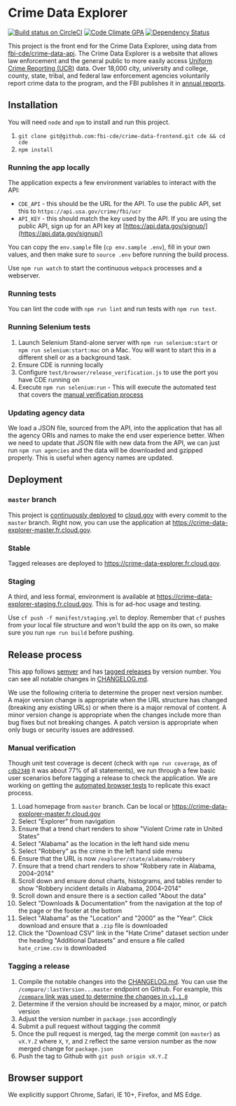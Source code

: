 # Crime Data Explorer

[![Build status on CircleCI](https://circleci.com/gh/fbi-cde/crime-data-frontend/tree/master.svg?style=svg)](https://circleci.com/gh/fbi-cde/crime-data-frontend/tree/master) [![Code Climate GPA](https://codeclimate.com/github/fbi-cde/crime-data-frontend/badges/gpa.svg)](https://codeclimate.com/github/fbi-cde/crime-data-frontend) [![Dependency Status](https://gemnasium.com/badges/github.com/fbi-cde/crime-data-frontend.svg)](https://gemnasium.com/github.com/fbi-cde/crime-data-frontend)

This project is the front end for the Crime Data Explorer, using data from [fbi-cde/crime-data-api](https://github.com/fbi-cde/crime-data-api). The Crime Data Explorer is a website that allows law enforcement and the general public to more easily access [Uniform Crime Reporting (UCR)](https://ucr.fbi.gov/) data. Over 18,000 city, university and college, county, state, tribal, and federal law enforcement agencies voluntarily report crime data to the program, and the FBI publishes it in [annual reports](https://ucr.fbi.gov/ucr-publications).

## Installation

You will need `node` and `npm` to install and run this project.

1. `git clone git@github.com:fbi-cde/crime-data-frontend.git cde && cd cde`
2. `npm install`

### Running the app locally

The application expects a few environment variables to interact with the API:
* `CDE_API` - this should be the URL for the API. To use the public API, set this to `https://api.usa.gov/crime/fbi/ucr`
* `API_KEY` - this should match the key used by the API. If you are using the public API, sign up for an API key at [https://api.data.gov/signup/](https://api.data.gov/signup/)

You can copy the `env.sample` file (`cp env.sample .env`), fill in your own values, and then make sure to `source .env` before running the build process.

Use `npm run watch` to start the continuous `webpack` processes and a webserver.

### Running tests

You can lint the code with `npm run lint` and run tests with `npm run test`.

### Running Selenium tests
1. Launch Selenium Stand-alone server with `npm run selenium:start` or `npm run selenium:start:mac` on a Mac. You will want to start this in a different shell or as a background task.
2. Ensure CDE is running locally
3. Configure `test/browser/release_verification.js` to use the port you have CDE running on
4. Execute `npm run selenium:run` - This will execute the automated test that covers the [manual verification process](#manual-verification)

### Updating agency data

We load a JSON file, sourced from the API, into the application that has all the agency ORIs and names to make the end user experience better. When we need to update that JSON file with new data from the API, we can just run `npm run agencies` and the data will be downloaded and gzipped properly. This is useful when agency names are updated.

## Deployment

### `master` branch

This project is [continuously deployed](circle.yml) to [cloud.gov](https://cloud.gov) with every commit to the `master` branch. Right now, you can use the application at https://crime-data-explorer-master.fr.cloud.gov.

### Stable

Tagged releases are deployed to https://crime-data-explorer.fr.cloud.gov.

### Staging

A third, and less formal, environment is available at https://crime-data-explorer-staging.fr.cloud.gov. This is for ad-hoc usage and testing.

Use `cf push -f manifest/staging.yml` to deploy. Remember that `cf` pushes from your local file structure and won't build the app on its own, so make sure you run `npm run build` before pushing.

## Release process

This app follows [semver](http://semver.org/) and has [tagged releases](https://github.com/fbi-cde/crime-data-frontend/releases) by version number. You can see all notable changes in [CHANGELOG.md](https://github.com/fbi-cde/crime-data-frontend/blob/master/CHANGELOG.md).

We use the following criteria to determine the proper next version number. A major version change is appropriate when the URL structure has changed (breaking any existing URLs) or when there is a major removal of content. A minor version change is appropriate when the changes include more than bug fixes but not breaking changes. A patch version is appropriate when only bugs or security issues are addressed.

### Manual verification

Though unit test coverage is decent (check with `npm run coverage`, as of [`cdb2340`](https://github.com/fbi-cde/crime-data-frontend/commit/cdb2340830b0325dc9a05ba443a1a84c2e835430) it was about 77% of all statements), we run through a few basic user scenarios before tagging a release to check the application. We are working on getting the [automated browser tests](#running-selenium-tests) to replicate this exact process.

1. Load homepage from `master` branch. Can be local or https://crime-data-explorer-master.fr.cloud.gov
2. Select "Explorer" from navigation
3. Ensure that a trend chart renders to show "Violent Crime rate in United States"
4. Select "Alabama" as the location in the left hand side menu
5. Select "Robbery" as the crime in the left hand side menu
6. Ensure that the URL is now `/explorer/state/alabama/robbery`
7. Ensure that a trend chart renders to show "Robbery rate in Alabama, 2004–2014"
8. Scroll down and ensure donut charts, histograms, and tables render to show "Robbery incident details in Alabama, 2004–2014"
9. Scroll down and ensure there is a section called "About the data"
10. Select "Downloads & Documentation" from the navigation at the top of the page or the footer at the bottom
11. Select "Alabama" as the "Location" and "2000" as the "Year". Click download and ensure that a `.zip` file is downloaded
12. Click the "Download CSV" link in the "Hate Crime" dataset section under the heading "Additional Datasets" and ensure a file called `hate_crime.csv` is downloaded

### Tagging a release

1. Compile the notable changes into the [CHANGELOG.md](https://github.com/fbi-cde/crime-data-frontend/blob/master/CHANGELOG.md). You can use the `/compare/:lastVersion...master` endpoint on Github. For example, this [`/compare` link was used to determine the changes in `v1.1.0`](https://github.com/fbi-cde/crime-data-frontend/compare/v1.0.0...33edf933009664a74e2601aa369f4bb6a67394c5)
2. Determine if the version should be increased by a major, minor, or patch version
3. Adjust the version number in `package.json` accordingly
4. Submit a pull request without tagging the commit
5. Once the pull request is merged, tag the merge commit (on `master`) as `vX.Y.Z` where `X`, `Y`, and `Z` reflect the same version number as the now merged change for `package.json`
6. Push the tag to Github with `git push origin vX.Y.Z`

## Browser support

We explicitly support Chrome, Safari, IE 10+, Firefox, and MS Edge.
